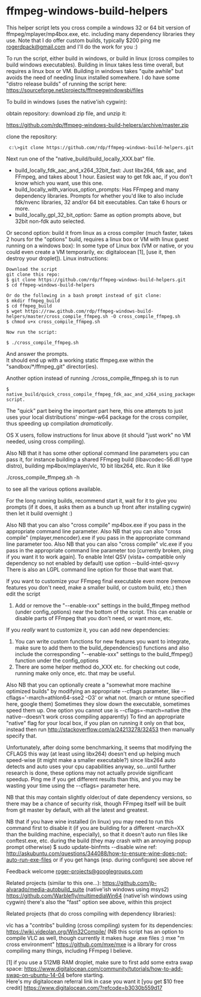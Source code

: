 ffmpeg-windows-build-helpers
============================

This helper script lets you cross compile a windows 32 or 64 bit version of ffmpeg/mplayer/mp4box.exe, etc.
including many dependency libraries they use.
Note that I do offer custom builds, typically $200 ping me rogerdpack@gmail.com
and I'll do the work for you :) 

To run the script, either build in windows, or build in linux (cross compiles to build windows executables).
Building in linux takes less time overall, but requires a linux box or VM.
Building in windows takes "quite awhile" but avoids the need of needing linux installed somewhere.
I do have some "distro release builds" of running the script here: https://sourceforge.net/projects/ffmpegwindowsbi/files

To build in windows (uses the native'ish cygwin):

obtain repository: 
       download zip file, and unzip it: 
       
https://github.com/rdp/ffmpeg-windows-build-helpers/archive/master.zip
       
clone the repository: 

     c:\>git clone https://github.com/rdp/ffmpeg-windows-build-helpers.git
       
Next run one of the "native_build/build_locally_XXX.bat" file.
* build_locally_fdk_aac_and_x264_32bit_fast: Just libx264, fdk aac, and FFmpeg, and takes about 1 hour. Easiest way to get fdk aac, if you don't know which you want, use this one.
* build_locally_with_various_option_prompts: Has FFmpeg and many dependency libraries.  Prompts for whether you'd like to also include fdk/nvenc libraries, 32 and/or 64 bit executables.  Can take 6 hours or more.
* build_locally_gpl_32_bit_option: Same as option prompts above, but 32bit non-fdk auto selected.

  
Or second option: build it from linux as a cross compiler (much faster, takes 2 hours for the "options" build, requires a linux box or VM with linux guest running on a windows box):  In some type of Linux box (VM or native, or you could even create a VM temporarily, ex: digitalocean [1], [use it, then destroy your droplet]). Linux instructions:

    Download the script 
    git clone this repo:
    $ git clone https://github.com/rdp/ffmpeg-windows-build-helpers.git
    $ cd ffmpeg-windows-build-helpers

    Or do the following in a bash prompt instead of git clone:
    $ mkdir ffmpeg_build
    $ cd ffmpeg_build
    $ wget https://raw.github.com/rdp/ffmpeg-windows-build-helpers/master/cross_compile_ffmpeg.sh -O cross_compile_ffmpeg.sh
    $ chmod u+x cross_compile_ffmpeg.sh
    
    Now run the script:
    
    $ ./cross_compile_ffmpeg.sh

And answer the prompts.  
It should end up with a working static ffmpeg.exe within the "sandbox/*/ffmpeg_git" director(ies).

Another option instead of running ./cross_compile_ffmpeg.sh is to run 

    $ native_build/quick_cross_compile_ffmpeg_fdk_aac_and_x264_using_packaged_mingw64.sh script.

The "quick" part being the important part here, this one attempts to just uses your local distributions'
  mingw-w64 package for the cross compiler, thus speeding up compilation *dramatically*.

OS X users, follow instructions for linux above (it should "just work" no VM needed, using cross compiling).

Also NB that it has some other optional command line parameters you can pass it, for instance 
building a shared FFmpeg build (libavcodec-56.dll type distro), 
building mp4box/mplayer/vlc, 10 bit libx264, etc.
Run it like

./cross_compile_ffmpeg.sh -h 

to see all the various options available.

  For the long running builds, recommend start it, wait for it to give you prompts (if it does, it asks them as a bunch up front after installing cygwin) then  let it build overnight :)

Also NB that you can also "cross compile" mp4box.exe if you pass in the appropriate command line parameter.
Also NB that you can also "cross compile" {mplayer,mencoder}.exe if you pass in the appropriate command line parameter too.
Also NB that you can also "cross compile" vlc.exe if you pass in the appropriate command line parameter too [currently broken, ping if you want it to work again].
To enable Intel QSV (vista+ compatible only dependency so not enabled by default) use option --build-intel-qsv=y
There is also an LGPL command line option for those that want that.

If you want to customize your FFmpeg final executable even more (remove features you don't need, make a smaller build, or custom build, etc.) then edit the script
1. Add or remove the "--enable-xxx" settings in the build_ffmpeg method (under config_options) near the bottom of the script.  This can enable or disable parts of FFmpeg that you don't need, or want more, etc.

If you *really* want to customize it, you can add new dependencies:
1. You can write custom functions for new features you want to integrate, make sure to add them to the build_dependencies() functions and also include the corresponding "--enable-xxx" settings to the build_ffmpeg() function under the config_options
2. There are some helper method do_XXX etc. for checking out code, running make only once, etc. that may be useful.

Also NB that you can optionally create a "somewhat more machine optimized builds" by modifying an appropriate --cflags parameter, like 
--cflags='-march=athlon64-sse2 -O3' or what not. (march or mtune specified here, google them)
Sometimes they slow down the executable, sometimes speed them up.
One option you cannot use is --cflags=-march=native (the native--doesn't work cross compiling apparently)
To find an appropriate "native" flag for your local box, if you plan on running it only on that box, instead then run http://stackoverflow.com/a/24213278/32453 then manually specify that.

Unfortunately, after doing some benchmarking, it seems that modifying the CFLAGS this way (at least using libx264) doesn't end up helping much speed-wise (it might make a smaller executable?) since libx264 auto detects and auto uses your cpu capabilities anyway, so...until further research is done, these options may not actually provide significant speedup.  Ping me if you get different results than this, and you may be wasting your time using the --cflags= parameter here.

NB that this may contain slightly older/out of date dependency versions, so there may be a chance of security risk, though FFmpeg itself will be built from git master by default, with all the latest and greatest.

NB that if you have wine installed (in linux) you may need to run this command first to disable it (if you are building for a different -march=XX than the building machine, especially), so that it doesn't auto run files like conftest.exe, etc. during the build (they may crash with an annoying popup prompt otherwise)
$ sudo update-binfmts --disable wine
ref: http://askubuntu.com/questions/344088/how-to-ensure-wine-does-not-auto-run-exe-files
or if you get hangs (esp. during configure) see above ref

Feedback welcome roger-projects@googlegroups.com

Related projects (similar to this one...):
  https://github.com/jb-alvarado/media-autobuild_suite (native'ish windows using msys2)
  https://github.com/Warblefly/multimediaWin64 (native'ish windows using cygwin)
  there's also the "fast" option see above, within this project

Related projects (that do cross compiling with dependency libraries):

  vlc has a "contribs" building (cross compiling) system for its dependencies: https://wiki.videolan.org/Win32Compile/
    (NB this script has an option to compile VLC as well, though currently it makes huge .exe files :)
  mxe "m cross environment" https://github.com/mxe/mxe is a library for cross compiling many things, including FFmpeg I believe.

[1] if you use a 512MB RAM droplet, make sure to first add some extra swap space: https://www.digitalocean.com/community/tutorials/how-to-add-swap-on-ubuntu-14-04 before starting.  
Here's my digitalocean referral link in case you want it [you get $10 free credit] https://www.digitalocean.com/?refcode=b3030b559d17
